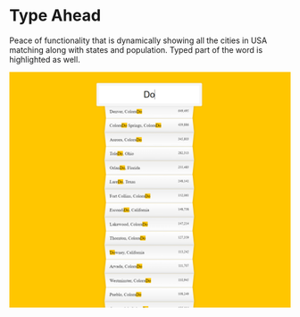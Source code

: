 # Type Ahead

Peace of functionality that is dynamically showing all the cities in USA matching along with states and population. Typed part of the word is highlighted as well.

![](https://github.com/aavetisyanIT/Compact_Projects/blob/main/Type_ahead_feature/git_image.PNG)
